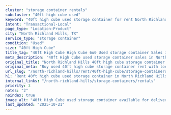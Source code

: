 ```yaml
---
cluster: "storage container rentals"
subcluster: "40ft high cube used"
keyword: "40ft high cube used storage container for rent North Richland Hills, TX"
intent: "Transactional-Local"
page_type: "Location-Product"
city: "North Richland Hills, TX"
service_type: "storage container"
condition: "Used"
size: "40ft High Cube"
title_tag: "40ft High Cube High Cube 6u0 Used storage container Sales in North Richland Hills | LC Container"
meta_description: "40ft High Cube used storage container sales in North Richland Hills. High cube containers with extra height. Fast delivery, competitive pricing. Serving storage containers area. Quote ID: 5A2. Call (214) 524-4168 for your free quote today."
original_title: "North Richland Hills 40ft high cube storage container for rent | LC"
original_meta: "Buy used 40ft high cube storage container rent with local delivery in North Richland Hills, TX. LC Container — local Since 2003. Request a fast quote today."
url_slug: "/north-richland-hills/rent/40ft-high-cube/storage-containers/used"
h1: "Rent 40ft high cube used storage container in North Richland Hills"
internal_links: "/north-richland-hills/storage-containers/rentals"
priority: 3
notes: "2"
noindex: true
image_alt: "40ft High Cube used storage container available for delivery in North Richland Hills"
last_updated: "2025-10-21"
---
```


<!-- TODO: Add unique city/inventory copy, images, and internal links here. -->
